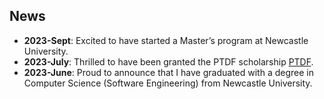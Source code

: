 <!-- ---
title: "Teaching experience 1"
collection: teaching
type: "Undergraduate course"
permalink: /teaching/2014-spring-teaching-1
venue: "University 1, Department"
date: 2014-01-01
location: "City, Country"
--- -->

## News

- **2023-Sept**: Excited to have started a Master’s program at Newcastle University.
- **2023-July**: Thrilled to have been granted the PTDF scholarship [PTDF](https://scholarship.ptdf.gov.ng/).
- **2023-June**: Proud to announce that I have graduated with a degree in Computer Science (Software Engineering) from Newcastle University.

